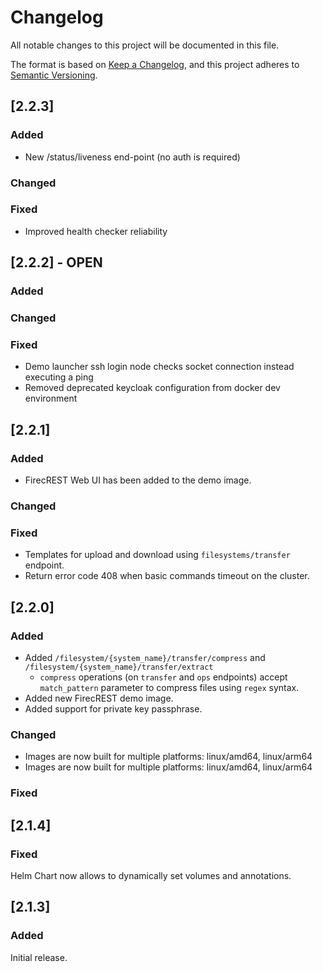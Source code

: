 # Changelog

All notable changes to this project will be documented in this file.

The format is based on [Keep a Changelog](https://keepachangelog.com/en/1.0.0/),
and this project adheres to [Semantic Versioning](https://semver.org/spec/v2.0.0.html).

## [2.2.3]

### Added

- New /status/liveness end-point (no auth is required)

### Changed


### Fixed

- Improved health checker reliability

## [2.2.2] - OPEN

### Added

### Changed

### Fixed

- Demo launcher ssh login node checks socket connection instead executing a ping
- Removed deprecated keycloak configuration from docker dev environment

## [2.2.1]

### Added
- FirecREST Web UI has been added to the demo image.

### Changed

### Fixed

- Templates for upload and download using `filesystems/transfer` endpoint.
- Return error code 408 when basic commands timeout on the cluster.

## [2.2.0]

### Added

- Added `/filesystem/{system_name}/transfer/compress` and `/filesystem/{system_name}/transfer/extract`
  - `compress` operations (on `transfer` and `ops` endpoints) accept `match_pattern` parameter to compress files using `regex` syntax.
- Added new FirecREST demo image.
- Added support for private key passphrase.
### Changed
- Images are now built for multiple platforms: linux/amd64, linux/arm64
- Images are now built for multiple platforms: linux/amd64, linux/arm64

### Fixed


## [2.1.4]

### Fixed

Helm Chart now allows to dynamically set volumes and annotations.


## [2.1.3]

### Added

Initial release.
